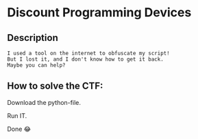 # Discount Programming Devices

## Description 

```
I used a tool on the internet to obfuscate my script!
But I lost it, and I don't know how to get it back.
Maybe you can help?
```

## How to solve the CTF:

Download the python-file.

Run IT.

Done 😂